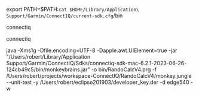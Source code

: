 

export PATH=$PATH:`cat $HOME/Library/Application\ Support/Garmin/ConnectIQ/current-sdk.cfg`/bin

connectiq


connectiq

java -Xms1g -Dfile.encoding=UTF-8 -Dapple.awt.UIElement=true -jar "/Users/robert/Library/Application Support/Garmin/ConnectIQ/Sdks/connectiq-sdk-mac-6.2.1-2023-06-26-124cb49c5/bin/monkeybrains.jar" -o bin/RandoCalcV4.prg -f /Users/robert/projects/workspace-ConnectIQ/RandoCalcV4/monkey.jungle --unit-test  -y /Users/robert/eclipse201903/developer_key.der -d edge540 -w


